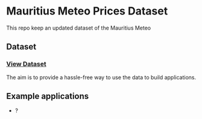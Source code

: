 # Mauritius Meteo Prices Dataset

This repo keep an updated dataset of the Mauritius Meteo

## Dataset

### [View Dataset](https://github.com/MrSunshyne/mauritius-meteo-dataset/blob/main/data/latest.json)

The aim is to provide a hassle-free way to use the data to build applications.

## Example applications

- ?
